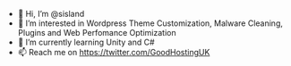 - 👋 Hi, I’m @sisland
- 👀 I’m interested in Wordpress Theme Customization, Malware Cleaning, Plugins and Web Perfomance Optimization
- 🌱 I’m currently learning Unity and C#
- 📫 Reach me on https://twitter.com/GoodHostingUK
